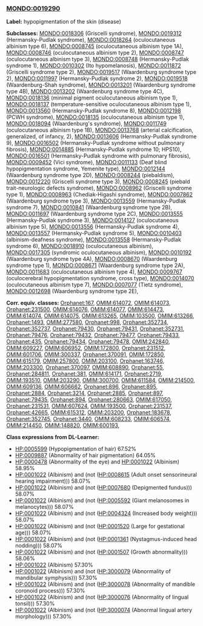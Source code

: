 
### [MONDO:0019290](http://purl.obolibrary.org/obo/MONDO_0019290)
**Label:** hypopigmentation of the skin (disease)

**Subclasses:** [MONDO:0018306](http://purl.obolibrary.org/obo/MONDO_0018306) (Griscelli syndrome), [MONDO:0019312](http://purl.obolibrary.org/obo/MONDO_0019312) (Hermansky-Pudlak syndrome), [MONDO:0018264](http://purl.obolibrary.org/obo/MONDO_0018264) (oculocutaneous albinism type 6), [MONDO:0008745](http://purl.obolibrary.org/obo/MONDO_0008745) (oculocutaneous albinism type 1A), [MONDO:0008746](http://purl.obolibrary.org/obo/MONDO_0008746) (oculocutaneous albinism type 2), [MONDO:0008747](http://purl.obolibrary.org/obo/MONDO_0008747) (oculocutaneous albinism type 3), [MONDO:0008748](http://purl.obolibrary.org/obo/MONDO_0008748) (Hermansky-Pudlak syndrome 1), [MONDO:0010302](http://purl.obolibrary.org/obo/MONDO_0010302) (Ito hypomelanosis), [MONDO:0011872](http://purl.obolibrary.org/obo/MONDO_0011872) (Griscelli syndrome type 2), [MONDO:0019517](http://purl.obolibrary.org/obo/MONDO_0019517) (Waardenburg syndrome type 2), [MONDO:0011997](http://purl.obolibrary.org/obo/MONDO_0011997) (Hermansky-Pudlak syndrome 2), [MONDO:0019518](http://purl.obolibrary.org/obo/MONDO_0019518) (Waardenburg-Shah syndrome), [MONDO:0013201](http://purl.obolibrary.org/obo/MONDO_0013201) (Waardenburg syndrome type 4B), [MONDO:0013202](http://purl.obolibrary.org/obo/MONDO_0013202) (Waardenburg syndrome type 4C), [MONDO:0018136](http://purl.obolibrary.org/obo/MONDO_0018136) (minimal pigment oculocutaneous albinism type 1), [MONDO:0018137](http://purl.obolibrary.org/obo/MONDO_0018137) (temperature-sensitive oculocutaneous albinism type 1), [MONDO:0013560](http://purl.obolibrary.org/obo/MONDO_0013560) (Hermansky-Pudlak syndrome 8), [MONDO:0012198](http://purl.obolibrary.org/obo/MONDO_0012198) (PCWH syndrome), [MONDO:0018135](http://purl.obolibrary.org/obo/MONDO_0018135) (oculocutaneous albinism type 1), [MONDO:0018094](http://purl.obolibrary.org/obo/MONDO_0018094) (Waardenburg's syndrome), [MONDO:0011749](http://purl.obolibrary.org/obo/MONDO_0011749) (oculocutaneous albinism type 1B), [MONDO:0013768](http://purl.obolibrary.org/obo/MONDO_0013768) (arterial calcification, generalized, of infancy, 2), [MONDO:0013606](http://purl.obolibrary.org/obo/MONDO_0013606) (Hermansky-Pudlak syndrome 9), [MONDO:0016502](http://purl.obolibrary.org/obo/MONDO_0016502) (Hermansky-Pudlak syndrome without pulmonary fibrosis), [MONDO:0014885](http://purl.obolibrary.org/obo/MONDO_0014885) (Hermansky-Pudlak syndrome 10; HPS10), [MONDO:0016501](http://purl.obolibrary.org/obo/MONDO_0016501) (Hermansky-Pudlak syndrome with pulmonary fibrosis), [MONDO:0009452](http://purl.obolibrary.org/obo/MONDO_0009452) (Vici syndrome), [MONDO:0011133](http://purl.obolibrary.org/obo/MONDO_0011133) (Deaf blind hypopigmentation syndrome, Yemenite type), [MONDO:0012144](http://purl.obolibrary.org/obo/MONDO_0012144) (Waardenburg syndrome type 2D), [MONDO:0008244](http://purl.obolibrary.org/obo/MONDO_0008244) (piebaldism), [MONDO:0012220](http://purl.obolibrary.org/obo/MONDO_0012220) (Griscelli syndrome type 3), [MONDO:0008245](http://purl.obolibrary.org/obo/MONDO_0008245) (piebald trait-neurologic defects syndrome), [MONDO:0008962](http://purl.obolibrary.org/obo/MONDO_0008962) (Griscelli syndrome type 1), [MONDO:0008963](http://purl.obolibrary.org/obo/MONDO_0008963) (Chediak-Higashi syndrome), [MONDO:0007862](http://purl.obolibrary.org/obo/MONDO_0007862) (Waardenburg syndrome type 3), [MONDO:0013559](http://purl.obolibrary.org/obo/MONDO_0013559) (Hermansky-Pudlak syndrome 7), [MONDO:0010841](http://purl.obolibrary.org/obo/MONDO_0010841) (Waardenburg syndrome type 2B), [MONDO:0011697](http://purl.obolibrary.org/obo/MONDO_0011697) (Waardenburg syndrome type 2C), [MONDO:0013555](http://purl.obolibrary.org/obo/MONDO_0013555) (Hermansky-Pudlak syndrome 3), [MONDO:0014127](http://purl.obolibrary.org/obo/MONDO_0014127) (oculocutaneous albinism type 5), [MONDO:0013556](http://purl.obolibrary.org/obo/MONDO_0013556) (Hermansky-Pudlak syndrome 4), [MONDO:0013557](http://purl.obolibrary.org/obo/MONDO_0013557) (Hermansky-Pudlak syndrome 5), [MONDO:0010403](http://purl.obolibrary.org/obo/MONDO_0010403) (albinism-deafness syndrome), [MONDO:0013558](http://purl.obolibrary.org/obo/MONDO_0013558) (Hermansky-Pudlak syndrome 6), [MONDO:0018910](http://purl.obolibrary.org/obo/MONDO_0018910) (oculocutaneous albinism), [MONDO:0017305](http://purl.obolibrary.org/obo/MONDO_0017305) (syndromic oculocutaneous albinism), [MONDO:0010192](http://purl.obolibrary.org/obo/MONDO_0010192) (Waardenburg syndrome type 4A), [MONDO:0008670](http://purl.obolibrary.org/obo/MONDO_0008670) (Waardenburg syndrome type 1), [MONDO:0008671](http://purl.obolibrary.org/obo/MONDO_0008671) (Waardenburg syndrome type 2A), [MONDO:0011683](http://purl.obolibrary.org/obo/MONDO_0011683) (oculocutaneous albinism type 4), [MONDO:0009767](http://purl.obolibrary.org/obo/MONDO_0009767) (oculocerebral hypopigmentation syndrome, cross type), [MONDO:0014070](http://purl.obolibrary.org/obo/MONDO_0014070) (oculocutaneous albinism type 7), [MONDO:0007077](http://purl.obolibrary.org/obo/MONDO_0007077) (Tietz syndrome), [MONDO:0012698](http://purl.obolibrary.org/obo/MONDO_0012698) (Waardenburg syndrome type 2E), 

**Corr. equiv. classes:** [Orphanet:167](http://www.orpha.net/ORDO/Orphanet_167), [OMIM:614072](http://purl.obolibrary.org/obo/OMIM_614072), [OMIM:614073](http://purl.obolibrary.org/obo/OMIM_614073), [Orphanet:231500](http://www.orpha.net/ORDO/Orphanet_231500), [OMIM:614076](http://purl.obolibrary.org/obo/OMIM_614076), [OMIM:614077](http://purl.obolibrary.org/obo/OMIM_614077), [OMIM:614473](http://purl.obolibrary.org/obo/OMIM_614473), [OMIM:614074](http://purl.obolibrary.org/obo/OMIM_614074), [OMIM:614075](http://purl.obolibrary.org/obo/OMIM_614075), [OMIM:613265](http://purl.obolibrary.org/obo/OMIM_613265), [OMIM:103500](http://purl.obolibrary.org/obo/OMIM_103500), [OMIM:613266](http://purl.obolibrary.org/obo/OMIM_613266), [Orphanet:1493](http://www.orpha.net/ORDO/Orphanet_1493), [OMIM:277580](http://purl.obolibrary.org/obo/OMIM_277580), [Orphanet:998](http://www.orpha.net/ORDO/Orphanet_998), [Orphanet:352734](http://www.orpha.net/ORDO/Orphanet_352734), [Orphanet:352737](http://www.orpha.net/ORDO/Orphanet_352737), [Orphanet:79430](http://www.orpha.net/ORDO/Orphanet_79430), [Orphanet:79431](http://www.orpha.net/ORDO/Orphanet_79431), [Orphanet:352731](http://www.orpha.net/ORDO/Orphanet_352731), [Orphanet:79476](http://www.orpha.net/ORDO/Orphanet_79476), [Orphanet:79432](http://www.orpha.net/ORDO/Orphanet_79432), [Orphanet:79477](http://www.orpha.net/ORDO/Orphanet_79477), [Orphanet:79433](http://www.orpha.net/ORDO/Orphanet_79433), [Orphanet:435](http://www.orpha.net/ORDO/Orphanet_435), [Orphanet:79434](http://www.orpha.net/ORDO/Orphanet_79434), [Orphanet:79478](http://www.orpha.net/ORDO/Orphanet_79478), [OMIM:242840](http://purl.obolibrary.org/obo/OMIM_242840), [OMIM:609227](http://purl.obolibrary.org/obo/OMIM_609227), [OMIM:606952](http://purl.obolibrary.org/obo/OMIM_606952), [OMIM:172800](http://purl.obolibrary.org/obo/OMIM_172800), [Orphanet:231512](http://www.orpha.net/ORDO/Orphanet_231512), [OMIM:601706](http://purl.obolibrary.org/obo/OMIM_601706), [OMIM:300337](http://purl.obolibrary.org/obo/OMIM_300337), [Orphanet:370091](http://www.orpha.net/ORDO/Orphanet_370091), [OMIM:172850](http://purl.obolibrary.org/obo/OMIM_172850), [OMIM:615179](http://purl.obolibrary.org/obo/OMIM_615179), [OMIM:257800](http://purl.obolibrary.org/obo/OMIM_257800), [OMIM:203100](http://purl.obolibrary.org/obo/OMIM_203100), [Orphanet:163746](http://www.orpha.net/ORDO/Orphanet_163746), [OMIM:203300](http://purl.obolibrary.org/obo/OMIM_203300), [Orphanet:370097](http://www.orpha.net/ORDO/Orphanet_370097), [OMIM:608890](http://purl.obolibrary.org/obo/OMIM_608890), [Orphanet:55](http://www.orpha.net/ORDO/Orphanet_55), [Orphanet:284811](http://www.orpha.net/ORDO/Orphanet_284811), [Orphanet:381](http://www.orpha.net/ORDO/Orphanet_381), [OMIM:614171](http://purl.obolibrary.org/obo/OMIM_614171), [Orphanet:2719](http://www.orpha.net/ORDO/Orphanet_2719), [OMIM:193510](http://purl.obolibrary.org/obo/OMIM_193510), [OMIM:203290](http://purl.obolibrary.org/obo/OMIM_203290), [OMIM:300700](http://purl.obolibrary.org/obo/OMIM_300700), [OMIM:611584](http://purl.obolibrary.org/obo/OMIM_611584), [OMIM:214500](http://purl.obolibrary.org/obo/OMIM_214500), [OMIM:609136](http://purl.obolibrary.org/obo/OMIM_609136), [OMIM:606662](http://purl.obolibrary.org/obo/OMIM_606662), [Orphanet:896](http://www.orpha.net/ORDO/Orphanet_896), [Orphanet:895](http://www.orpha.net/ORDO/Orphanet_895), [Orphanet:2884](http://www.orpha.net/ORDO/Orphanet_2884), [Orphanet:3214](http://www.orpha.net/ORDO/Orphanet_3214), [Orphanet:2885](http://www.orpha.net/ORDO/Orphanet_2885), [Orphanet:897](http://www.orpha.net/ORDO/Orphanet_897), [Orphanet:79435](http://www.orpha.net/ORDO/Orphanet_79435), [Orphanet:894](http://www.orpha.net/ORDO/Orphanet_894), [Orphanet:280663](http://www.orpha.net/ORDO/Orphanet_280663), [OMIM:617050](http://purl.obolibrary.org/obo/OMIM_617050), [Orphanet:231531](http://www.orpha.net/ORDO/Orphanet_231531), [OMIM:607624](http://purl.obolibrary.org/obo/OMIM_607624), [OMIM:193500](http://purl.obolibrary.org/obo/OMIM_193500), [Orphanet:231537](http://www.orpha.net/ORDO/Orphanet_231537), [Orphanet:42665](http://www.orpha.net/ORDO/Orphanet_42665), [OMIM:615312](http://purl.obolibrary.org/obo/OMIM_615312), [OMIM:203200](http://purl.obolibrary.org/obo/OMIM_203200), [Orphanet:183678](http://www.orpha.net/ORDO/Orphanet_183678), [Orphanet:352745](http://www.orpha.net/ORDO/Orphanet_352745), [Orphanet:3440](http://www.orpha.net/ORDO/Orphanet_3440), [OMIM:608233](http://purl.obolibrary.org/obo/OMIM_608233), [OMIM:606574](http://purl.obolibrary.org/obo/OMIM_606574), [OMIM:214450](http://purl.obolibrary.org/obo/OMIM_214450), [OMIM:148820](http://purl.obolibrary.org/obo/OMIM_148820), [OMIM:600193](http://purl.obolibrary.org/obo/OMIM_600193), 

**Class expressions from DL-Learner:**

- [HP:0005599](http://purl.obolibrary.org/obo/HP_0005599) (Hypopigmentation of hair) 67.52%
- [HP:0009887](http://purl.obolibrary.org/obo/HP_0009887) (Abnormality of hair pigmentation) 64.05%
- [HP:0000478](http://purl.obolibrary.org/obo/HP_0000478) (Abnormality of the eye) and [HP:0001022](http://purl.obolibrary.org/obo/HP_0001022) (Albinism) 58.95%
- [HP:0001022](http://purl.obolibrary.org/obo/HP_0001022) (Albinism) and (not ([HP:0008615](http://purl.obolibrary.org/obo/HP_0008615) (Adult onset sensorineural hearing impairment))) 58.07%
- [HP:0001022](http://purl.obolibrary.org/obo/HP_0001022) (Albinism) and (not ([HP:0007680](http://purl.obolibrary.org/obo/HP_0007680) (Depigmented fundus))) 58.07%
- [HP:0001022](http://purl.obolibrary.org/obo/HP_0001022) (Albinism) and (not ([HP:0005592](http://purl.obolibrary.org/obo/HP_0005592) (Giant melanosomes in melanocytes))) 58.07%
- [HP:0001022](http://purl.obolibrary.org/obo/HP_0001022) (Albinism) and (not ([HP:0004324](http://purl.obolibrary.org/obo/HP_0004324) (Increased body weight))) 58.07%
- [HP:0001022](http://purl.obolibrary.org/obo/HP_0001022) (Albinism) and (not ([HP:0001520](http://purl.obolibrary.org/obo/HP_0001520) (Large for gestational age))) 58.07%
- [HP:0001022](http://purl.obolibrary.org/obo/HP_0001022) (Albinism) and (not ([HP:0001361](http://purl.obolibrary.org/obo/HP_0001361) (Nystagmus-induced head nodding))) 58.07%
- [HP:0001022](http://purl.obolibrary.org/obo/HP_0001022) (Albinism) and (not ([HP:0001507](http://purl.obolibrary.org/obo/HP_0001507) (Growth abnormality))) 58.06%
- [HP:0001022](http://purl.obolibrary.org/obo/HP_0001022) (Albinism) 57.30%
- [HP:0001022](http://purl.obolibrary.org/obo/HP_0001022) (Albinism) and (not ([HP:3000079](http://purl.obolibrary.org/obo/HP_3000079) (Abnormality of mandibular symphysis))) 57.30%
- [HP:0001022](http://purl.obolibrary.org/obo/HP_0001022) (Albinism) and (not ([HP:3000078](http://purl.obolibrary.org/obo/HP_3000078) (Abnormality of mandible coronoid process))) 57.30%
- [HP:0001022](http://purl.obolibrary.org/obo/HP_0001022) (Albinism) and (not ([HP:3000076](http://purl.obolibrary.org/obo/HP_3000076) (Abnormality of lingual tonsil))) 57.30%
- [HP:0001022](http://purl.obolibrary.org/obo/HP_0001022) (Albinism) and (not ([HP:3000074](http://purl.obolibrary.org/obo/HP_3000074) (Abnormal lingual artery morphology))) 57.30%


